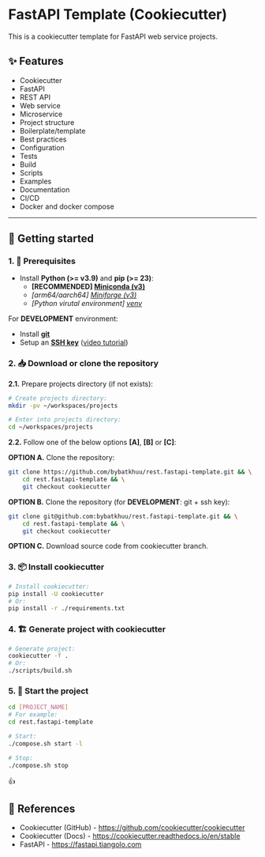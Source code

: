 # FastAPI Template (Cookiecutter)

This is a cookiecutter template for FastAPI web service projects.

## ✨ Features

- Cookiecutter
- FastAPI
- REST API
- Web service
- Microservice
- Project structure
- Boilerplate/template
- Best practices
- Configuration
- Tests
- Build
- Scripts
- Examples
- Documentation
- CI/CD
- Docker and docker compose

---

## 🐤 Getting started

### 1. 🚧 Prerequisites

- Install **Python (>= v3.9)** and **pip (>= 23)**:
    - **[RECOMMENDED] [Miniconda (v3)](https://docs.anaconda.com/miniconda)**
    - *[arm64/aarch64] [Miniforge (v3)](https://github.com/conda-forge/miniforge)*
    - *[Python virutal environment] [venv](https://docs.python.org/3/library/venv.html)*

For **DEVELOPMENT** environment:

- Install [**git**](https://git-scm.com/downloads)
- Setup an [**SSH key**](https://docs.github.com/en/github/authenticating-to-github/connecting-to-github-with-ssh) ([video tutorial](https://www.youtube.com/watch?v=snCP3c7wXw0))

### 2. 📥 Download or clone the repository

**2.1.** Prepare projects directory (if not exists):

```sh
# Create projects directory:
mkdir -pv ~/workspaces/projects

# Enter into projects directory:
cd ~/workspaces/projects
```

**2.2.** Follow one of the below options **[A]**, **[B]** or **[C]**:

**OPTION A.** Clone the repository:

```sh
git clone https://github.com/bybatkhuu/rest.fastapi-template.git && \
    cd rest.fastapi-template && \
    git checkout cookiecutter
```

**OPTION B.** Clone the repository (for **DEVELOPMENT**: git + ssh key):

```sh
git clone git@github.com:bybatkhuu/rest.fastapi-template.git && \
    cd rest.fastapi-template && \
    git checkout cookiecutter
```

**OPTION C.** Download source code from cookiecutter branch.

### 3. 📦 Install cookiecutter

```bash
# Install cookiecutter:
pip install -U cookiecutter
# Or:
pip install -r ./requirements.txt
```

### 4. 🏗️ Generate project with cookiecutter

```bash
# Generate project:
cookiecutter -f .
# Or:
./scripts/build.sh
```

### 5. 🏁 Start the project

```bash
cd [PROJECT_NAME]
# For example:
cd rest.fastapi-template

# Start:
./compose.sh start -l

# Stop:
./compose.sh stop
```

👍

## 📑 References

- Cookiecutter (GitHub) - <https://github.com/cookiecutter/cookiecutter>
- Cookiecutter (Docs) - <https://cookiecutter.readthedocs.io/en/stable>
- FastAPI - <https://fastapi.tiangolo.com>
